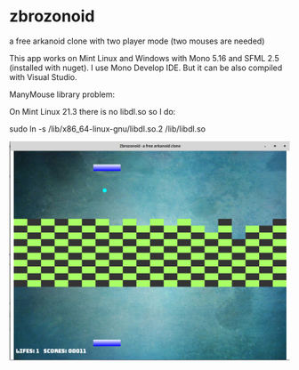 # zbrozonoid
a free arkanoid clone with two player mode (two mouses are needed)

  This app works on Mint Linux and Windows with Mono 5.16 and SFML 2.5 (installed with nuget). 
I use Mono Develop IDE. But it can be also compiled with Visual Studio.

ManyMouse library problem:

On Mint Linux 21.3 there is no libdl.so so I do: 

sudo ln -s /lib/x86_64-linux-gnu/libdl.so.2 /lib/libdl.so

![](zbrozonoid.png)







